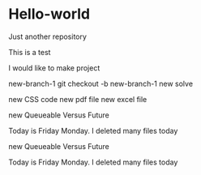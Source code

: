 # Hello-world
Just another repository

This is a test
 
I would like to make project

new-branch-1
git checkout -b new-branch-1
new solve

new CSS code
new pdf file
new excel file

new Queueable Versus Future

Today is Friday
Monday. I deleted many files today


new Queueable Versus Future

Today is Friday
     Monday. I deleted many files today

